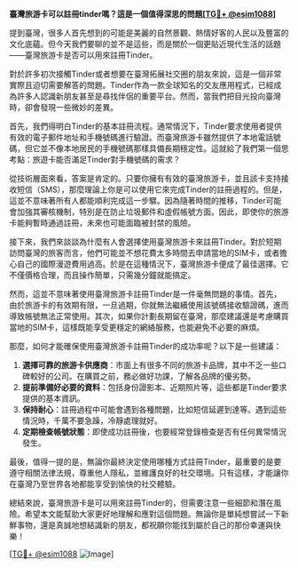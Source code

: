 **臺灣旅游卡可以註冊tinder嗎？這是一個值得深思的問題[[TG💪+ @esim1088](https://t.me/s/esim1088)]**

提到臺灣，很多人首先想到的可能是美麗的自然景觀、熱情好客的人民以及豐富的文化底蘊。但今天我們要聊的並不是這些，而是關於一個更貼近現代生活的話題——臺灣旅游卡是否可以用來註冊Tinder。

對於許多初次接觸Tinder或者想要在臺灣拓展社交圈的朋友來說，這是一個非常實際且迫切需要解答的問題。Tinder作為一款全球知名的交友應用程式，已經成為許多人認識新朋友甚至是尋找伴侶的重要平台。然而，當我們把目光投向臺灣時，卻會發現一些微妙的差異。

首先，我們得明白Tinder的基本註冊流程。通常情況下，Tinder要求使用者提供有效的電子郵件地址和手機號碼進行驗證。而臺灣旅游卡雖然提供了本地電話號碼，但它並不像本地居民的手機號碼那樣具備長期穩定性。這就給了我們第一個思考點：旅遊卡能否滿足Tinder對手機號碼的需求？

從技術層面來看，答案是肯定的。只要你擁有有效的臺灣旅游卡，並且該卡支持接收短信（SMS），那麼理論上你是可以使用它來完成Tinder的註冊過程的。但是，這並不意味著所有人都能順利完成這一步驟。因為隨著時間的推移，Tinder可能會加強其審核機制，特別是在防止垃圾郵件和虛假帳號方面。因此，即使你的旅游卡能夠暫時通過註冊，未來也可能面臨被封禁的風險。

接下來，我們來談談為什麼有人會選擇使用臺灣旅游卡來註冊Tinder。對於短期訪問臺灣的旅客而言，他們可能並不想花費太多時間去申請當地的SIM卡，或者擔心自己的國際漫遊費用過高。於是在這種情況下，臺灣旅游卡便成了最佳選擇。它不僅價格合理，而且操作簡單，只需幾分鐘就能搞定。

然而，這並不意味著使用臺灣旅游卡註冊Tinder是一件毫無問題的事情。首先，由於旅游卡的有效期有限，一旦過期，你就無法繼續使用該號碼接收驗證碼，進而導致帳號無法正常使用。其次，如果你計劃長期留在臺灣，那麼建議還是考慮購買當地的SIM卡，這樣既能享受更穩定的網絡服務，也能避免不必要的麻煩。

那麼，如何才能確保使用臺灣旅游卡註冊Tinder的成功率呢？以下是一些建議：

1. **選擇可靠的旅游卡供應商**：市面上有很多不同的旅游卡品牌，其中不乏一些口碑較好的公司。在購買之前，務必做好功課，了解各品牌的優劣勢。
2. **提前準備好必要的資料**：包括身份證影本、近期照片等，這些都是Tinder要求提供的基本資訊。
3. **保持耐心**：註冊過程中可能會遇到各種問題，比如短信延遲到達等。遇到這些情況時，千萬不要急躁，冷靜處理就好。
4. **定期檢查帳號狀態**：即使成功註冊後，也要經常登錄檢查是否有任何異常情況發生。

最後，值得一提的是，無論你最終決定使用哪種方式註冊Tinder，最重要的是要遵守相關法律法規，尊重他人隱私，並維護良好的社交環境。只有這樣，才能讓你在臺灣乃至世界各地都能享受到愉快的社交體驗。

總結來說，臺灣旅游卡是可以用來註冊Tinder的，但需要注意一些細節和潛在風險。希望本文能幫助大家更好地理解和應對這個問題。無論你是單純想嘗試一下新鮮事物，還是真誠地想結識新的朋友，都祝願你能找到屬於自己的那份幸運與快樂！

[[TG💪+ @esim1088](https://t.me/s/esim1088) ![Image](https://i.postimg.cc/4NQfJmqS/Snipaste-2025-05-13-00-14-12.png)]